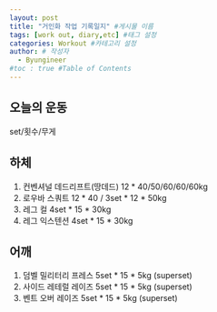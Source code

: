 ```yaml
---
layout: post
title: "거인화 작업 기록일지" #게시물 이름
tags: [work out, diary,etc] #태그 설정
categories: Workout #카테고리 설정
author: # 작성자
  - Byungineer
#toc : true #Table of Contents
---
```


## 오늘의 운동
set/횟수/무게

하체
---
1. 컨벤셔널 데드리프트(땅데드) 12 * 40/50/60/60/60kg
2. 로우바 스쿼트 12 * 40 / 3set * 12 * 50kg
3. 레그 컬 4set * 15 * 30kg
4. 레그 익스텐션 4set * 15 * 30kg

어깨
---
1. 덤벨 밀리터리 프레스 5set * 15 * 5kg (superset)
1. 사이드 레테럴 레이즈 5set * 15 * 5kg (superset)
1. 벤트 오버 레이즈 5set * 15 * 5kg  (superset)